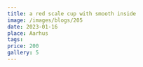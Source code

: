 ```yaml
---
title: a red scale cup with smooth inside
image: /images/blogs/205
date: 2023-01-16
place: Aarhus
tags:
price: 200
gallery: 5
---
```

